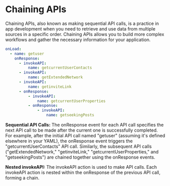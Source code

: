 # Chaining APIs

Chaining APIs, also known as making sequential API calls, is a practice in app development when you need to retrieve and use data from multiple sources in a specific order. Chaining APIs allows you to build more complex workflows and gather the necessary information for your application.

```yaml
onLoad:
  - name: getuser
    onResponse:
      - invokeAPI:
          name: getcurrentUserContacts
      - invokeAPI:
          name: getExtendedNetwork
      - invokeAPI:
          name: getinviteLink
      - onResponse:
          - invokeAPI:
              name: getcurrentUserProperties
          - onResponse:
              - invokeAPI:
                  name: getseekingPosts
```

**Sequential API Calls:**
The onResponse event for each API call specifies the next API call to be made after the current one is successfully completed.
For example, after the initial API call named "getuser" (assuming it's defined elsewhere in your YAML), the onResponse event triggers the "getcurrentUserContacts" API call.
Similarly, the subsequent API calls ("getExtendedNetwork," "getinviteLink," "getcurrentUserProperties," and "getseekingPosts") are chained together using the onResponse events.

**Nested invokeAPI:**
The invokeAPI action is used to make API calls. Each invokeAPI action is nested within the onResponse of the previous API call, forming a chain.